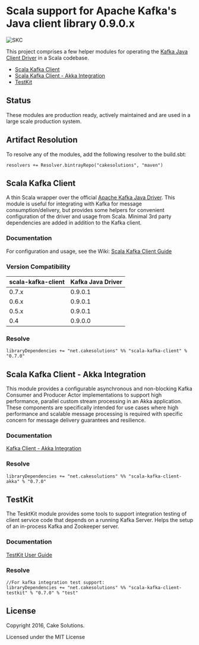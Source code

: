 # Scala support for Apache Kafka's Java client library 0.9.0.x

![SKC](https://raw.githubusercontent.com/wiki/cakesolutions/scala-kafka-client/images/logo.png)

This project comprises a few helper modules for operating the [Kafka Java Client Driver](https://kafka.apache.org/090/javadoc/index.html) in a Scala codebase.

* [Scala Kafka Client](#scala-kafka-client)
* [Scala Kafka Client - Akka Integration](#scala-kafka-client---akka-integration)
* [TestKit](#testkit)

## Status
These modules are production ready, actively maintained and are used in a large scale production system.

## Artifact Resolution
To resolve any of the modules, add the following resolver to the build.sbt:

    resolvers += Resolver.bintrayRepo("cakesolutions", "maven")

## Scala Kafka Client

A thin Scala wrapper over the official [Apache Kafka Java Driver](http://kafka.apache.org/documentation.html#api).
This module is useful for integrating with Kafka for message consumption/delivery, but provides some helpers for convenient 
configuration of the driver and usage from Scala.  Minimal 3rd party dependencies are added in addition to the Kafka client.

### Documentation
For configuration and usage, see the Wiki: [Scala Kafka Client Guide](https://github.com/cakesolutions/scala-kafka-client/wiki/Scala-Kafka-Client)

### Version Compatibility

 scala-kafka-client | Kafka Java Driver
 ------------------ | -----------------
 0.7.x | 0.9.0.1
 0.6.x | 0.9.0.1
 0.5.x | 0.9.0.1
 0.4  | 0.9.0.0

### Resolve

    libraryDependencies += "net.cakesolutions" %% "scala-kafka-client" % "0.7.0"

## Scala Kafka Client - Akka Integration

This module provides a configurable asynchronous and non-blocking Kafka Consumer and Producer Actor implementations to support high performance, parallel custom stream
processing in an Akka application.  These components are specifically intended for use cases where high performance and scalable message processing is required with specific
concern for message delivery guarantees and resilience.

### Documentation
[Kafka Client - Akka Integration](https://github.com/cakesolutions/scala-kafka-client/wiki/Akka-Kafka-Client)

### Resolve

    libraryDependencies += "net.cakesolutions" %% "scala-kafka-client-akka" % "0.7.0"

## TestKit
 
The TesktKit module provides some tools to support integration testing of client service code that
depends on a running Kafka Server.  Helps the setup of an in-process Kafka and Zookeeper server. 

### Documentation
[TestKit User Guide](https://github.com/cakesolutions/scala-kafka-client/wiki/Testkit)

### Resolve

    //For kafka integration test support:
    libraryDependencies += "net.cakesolutions" %% "scala-kafka-client-testkit" % "0.7.0" % "test"

## License
    
 Copyright 2016, Cake Solutions.
    
 Licensed under the MIT License
